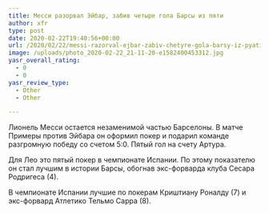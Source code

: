 ```yaml
---
title: Месси разорвал Эйбар, забив четыре гола Барсы из пяти
author: xfr
type: post
date: 2020-02-22T19:40:56+00:00
url: /2020/02/22/messi-razorval-ejbar-zabiv-chetyre-gola-barsy-iz-pyati/
image: /uploads/photo_2020-02-22_21-11-20-e1582400453312.jpg
yasr_overall_rating:
  - 0
  - 0
yasr_review_type:
  - Other
  - Other

---
```

Лионель Месси остается незаменимой частью Барселоны. В матче Примеры против Эйбара он оформил покер и подарил команде разгромную победу со счетом 5:0. Пятый гол на счету Артура.

Для Лео это пятый покер в чемпионате Испании. По этому показателю он стал лучшим в истории Барсы, обогнав экс-форварда клуба Сесара Родригеса (4).

В чемпионате Испании лучшие по покерам Криштиану Роналду (7) и экс-форвард Атлетико Тельмо Сарра (8).